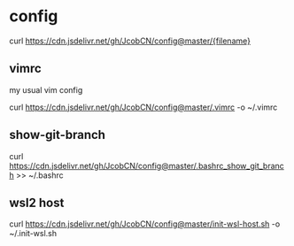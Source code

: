 # config
curl https://cdn.jsdelivr.net/gh/JcobCN/config@master/{filename}


## vimrc
my usual vim config

curl https://cdn.jsdelivr.net/gh/JcobCN/config@master/.vimrc -o ~/.vimrc

## show-git-branch
curl https://cdn.jsdelivr.net/gh/JcobCN/config@master/.bashrc_show_git_branch >> ~/.bashrc

## wsl2 host
curl https://cdn.jsdelivr.net/gh/JcobCN/config@master/init-wsl-host.sh -o ~/.init-wsl.sh
